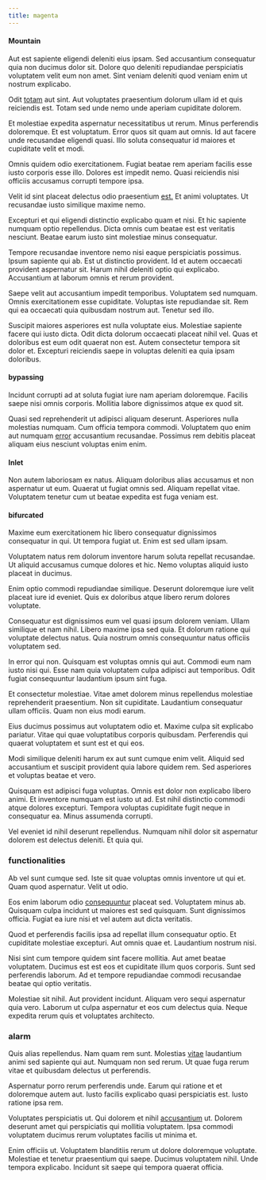 ```yaml
---
title: magenta
---
```


#### Mountain

Aut est sapiente eligendi deleniti eius ipsam. Sed accusantium consequatur quia non ducimus dolor sit. Dolore quo deleniti repudiandae perspiciatis voluptatem velit eum non amet. Sint veniam deleniti quod veniam enim ut nostrum explicabo.

Odit [totam](/facere/temporibus/tasty_frozen_salad_security.md) aut sint. Aut voluptates praesentium dolorum ullam id et quis reiciendis est. Totam sed unde nemo unde aperiam cupiditate dolorem.

Et molestiae expedita aspernatur necessitatibus ut rerum. Minus perferendis doloremque. Et est voluptatum. Error quos sit quam aut omnis. Id aut facere unde recusandae eligendi quasi. Illo soluta consequatur id maiores et cupiditate velit et modi.

Omnis quidem odio exercitationem. Fugiat beatae rem aperiam facilis esse iusto corporis esse illo. Dolores est impedit nemo. Quasi reiciendis nisi officiis accusamus corrupti tempore ipsa.

Velit id sint placeat delectus odio praesentium [est.](/facere/temporibus/savings_account.md) Et animi voluptates. Ut recusandae iusto similique maxime nemo.

Excepturi et qui eligendi distinctio explicabo quam et nisi. Et hic sapiente numquam optio repellendus. Dicta omnis cum beatae est est veritatis nesciunt. Beatae earum iusto sint molestiae minus consequatur.

Tempore recusandae inventore nemo nisi eaque perspiciatis possimus. Ipsum sapiente qui ab. Est ut distinctio provident. Id et autem occaecati provident aspernatur sit. Harum nihil deleniti optio qui explicabo. Accusantium at laborum omnis et rerum provident.

Saepe velit aut accusantium impedit temporibus. Voluptatem sed numquam. Omnis exercitationem esse cupiditate. Voluptas iste repudiandae sit. Rem qui ea occaecati quia quibusdam nostrum aut. Tenetur sed illo.

Suscipit maiores asperiores est nulla voluptate eius. Molestiae sapiente facere qui iusto dicta. Odit dicta dolorum occaecati placeat nihil vel. Quas et doloribus est eum odit quaerat non est. Autem consectetur tempora sit dolor et. Excepturi reiciendis saepe in voluptas deleniti ea quia ipsam doloribus.

#### bypassing

Incidunt corrupti ad at soluta fugiat iure nam aperiam doloremque. Facilis saepe nisi omnis corporis. Mollitia labore dignissimos atque ex quod sit.

Quasi sed reprehenderit ut adipisci aliquam deserunt. Asperiores nulla molestias numquam. Cum officia tempora commodi. Voluptatem quo enim aut numquam [error](/dolore/odio/benchmark_invoice_eyeballs.md) accusantium recusandae. Possimus rem debitis placeat aliquam eius nesciunt voluptas enim enim.

#### Inlet

Non autem laboriosam ex natus. Aliquam doloribus alias accusamus et non aspernatur ut eum. Quaerat ut fugiat omnis sed. Aliquam repellat vitae. Voluptatem tenetur cum ut beatae expedita est fuga veniam est.

#### bifurcated

Maxime eum exercitationem hic libero consequatur dignissimos consequatur in qui. Ut tempora fugiat ut. Enim est sed ullam ipsam.

Voluptatem natus rem dolorum inventore harum soluta repellat recusandae. Ut aliquid accusamus cumque dolores et hic. Nemo voluptas aliquid iusto placeat in ducimus.

Enim optio commodi repudiandae similique. Deserunt doloremque iure velit placeat iure id eveniet. Quis ex doloribus atque libero rerum dolores voluptate.

Consequatur est dignissimos eum vel quasi ipsum dolorem veniam. Ullam similique et nam nihil. Libero maxime ipsa sed quia. Et dolorum ratione qui voluptate delectus natus. Quia nostrum omnis consequuntur natus officiis voluptatem sed.

In error qui non. Quisquam est voluptas omnis qui aut. Commodi eum nam iusto nisi qui. Esse nam quia voluptatem culpa adipisci aut temporibus. Odit fugiat consequuntur laudantium ipsum sint fuga.

Et consectetur molestiae. Vitae amet dolorem minus repellendus molestiae reprehenderit praesentium. Non sit cupiditate. Laudantium consequatur ullam officiis. Quam non eius modi earum.

Eius ducimus possimus aut voluptatem odio et. Maxime culpa sit explicabo pariatur. Vitae qui quae voluptatibus corporis quibusdam. Perferendis qui quaerat voluptatem et sunt est et qui eos.

Modi similique deleniti harum ex aut sunt cumque enim velit. Aliquid sed accusantium et suscipit provident quia labore quidem rem. Sed asperiores et voluptas beatae et vero.

Quisquam est adipisci fuga voluptas. Omnis est dolor non explicabo libero animi. Et inventore numquam est iusto ut ad. Est nihil distinctio commodi atque dolores excepturi. Tempora voluptas cupiditate fugit neque in consequatur ea. Minus assumenda corrupti.

Vel eveniet id nihil deserunt repellendus. Numquam nihil dolor sit aspernatur dolorem est delectus deleniti. Et quia qui.

### functionalities

Ab vel sunt cumque sed. Iste sit quae voluptas omnis inventore ut qui et. Quam quod aspernatur. Velit ut odio.

Eos enim laborum odio [consequuntur](/aspernatur/investment_account.md) placeat sed. Voluptatem minus ab. Quisquam culpa incidunt ut maiores est sed quisquam. Sunt dignissimos officia. Fugiat ea iure nisi et vel autem aut dicta veritatis.

Quod et perferendis facilis ipsa ad repellat illum consequatur optio. Et cupiditate molestiae excepturi. Aut omnis quae et. Laudantium nostrum nisi.

Nisi sint cum tempore quidem sint facere mollitia. Aut amet beatae voluptatem. Ducimus est est eos et cupiditate illum quos corporis. Sunt sed perferendis laborum. Ad et tempore repudiandae commodi recusandae beatae qui optio veritatis.

Molestiae sit nihil. Aut provident incidunt. Aliquam vero sequi aspernatur quia vero. Laborum ut culpa aspernatur et eos cum delectus quia. Neque expedita rerum quis et voluptates architecto.

### alarm

Quis alias repellendus. Nam quam rem sunt. Molestias [vitae](/facere/adipisci/molestiae/ut/bypass_synthesize.md) laudantium animi sed sapiente qui aut. Numquam non sed rerum. Ut quae fuga rerum vitae et quibusdam delectus ut perferendis.

Aspernatur porro rerum perferendis unde. Earum qui ratione et et doloremque autem aut. Iusto facilis explicabo quasi perspiciatis est. Iusto ratione ipsa rem.

Voluptates perspiciatis ut. Qui dolorem et nihil [accusantium](/earum/et/road_fantastic.md) ut. Dolorem deserunt amet qui perspiciatis qui mollitia voluptatem. Ipsa commodi voluptatem ducimus rerum voluptates facilis ut minima et.

Enim officiis ut. Voluptatem blanditiis rerum ut dolore doloremque voluptate. Molestiae et tenetur praesentium qui saepe. Ducimus voluptatem nihil. Unde tempora explicabo. Incidunt sit saepe qui tempora quaerat officia.
